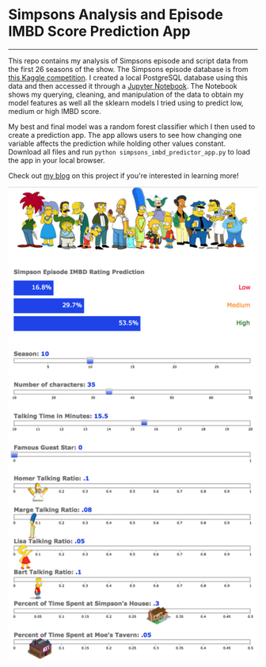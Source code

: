 # Simpsons Analysis and Episode IMBD Score Prediction App  
---

This repo contains my analysis of Simpsons episode and script data from the first 26 seasons of the show. The Simpsons episode database is from [this Kaggle competition](https://www.kaggle.com/wcukierski/the-simpsons-by-the-data). I created a local PostgreSQL database using this data and then accessed it through a [Jupyter Notebook](Simpsons_IMBD_Prediction_Modeling.ipynb). The Notebook shows my querying, cleaning, and manipulation of the data to obtain my model features as well all the sklearn models I tried using to predict low, medium or high IMBD score.

My best and final model was a random forest classifier which I then used to create a prediction app. The app allows users to see how changing one variable affects the prediction while holding other values constant. Download all files and run ```python simpsons_imbd_predictor_app.py``` to load the app in your local browser.

Check out [my blog](https://lauraehoward.weebly.com/blog/the-good-the-bad-and-the-meh-classifying-the-simpsons-episode-quality) on this project if you're interested in learning more!

![App Screenshot](static/app_screenshot.png)
